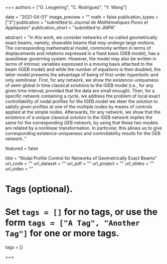 +++
authors = ["G. Leugering",  "C. Rodriguez", "Y. Wang"]

date = "2021-04-01"
image_preview = ""
math = false
publication_types = ["3"]
publication = "submitted to *Journal de Math$\check{e}$matiques Pures et Appliquées*"
publication_short = "submitted to JMPA"


abstract = "In this work, we consider networks of so-called geometrically exact beams, namely, shearable beams that may undergo large motions. The corresponding mathematical model, commonly written in terms of displacements and rotations expressed in a fixed basis (GEB model), has a quasilinear governing system. However, the model may also be written in terms of intrinsic variables expressed in a moving basis attached to the beam (IGEB model) and while the number of equations is then doubled, the latter model presents the advantage of being of first-order hyperbolic and only semilinear. First, for any network, we show the existence-uniqueness of semi-global in time classical solutions to the IGEB model (i.e., for any given time interval, provided that the data are small enough). Then, for a specific network containing a cycle, we address the problem of local exact controllability of nodal profiles for the IGEB model we steer the solution to satisfy given profiles at one of the multiple nodes by means of
controls applied at the simple nodes. Afterwards, for any network, we show that the existence of a unique classical solution to the IGEB network implies the same for the corresponding GEB network, by using that these two models are related by a nonlinear transformation. In particular, this allows us to give corresponding existence-uniqueness and controllability results for the GEB network.."


featured = false

title =  "Nodal Profile Control for Networks of Geometrically Exact Beams"
url_code = ""
url_dataset = ""
url_pdf = ""
url_project = ""
url_slides = ""
url_video = ""

# Tags (optional).
#   Set `tags = []` for no tags, or use the form `tags = ["A Tag", "Another Tag"]` for one or more tags.
tags = []


+++
